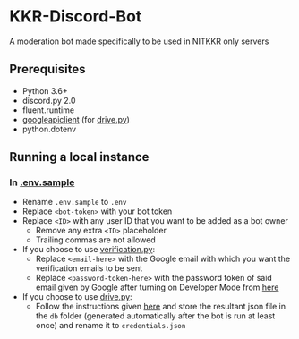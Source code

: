 # KKR-Discord-Bot
A moderation bot made specifically to be used in NITKKR only servers

## Prerequisites
- Python 3.6+
- discord.py 2.0
- fluent.runtime
- [googleapiclient](https://developers.google.com/docs/api/quickstart/python) (for [drive.py](https://github.com/GetPsyched/Project-Hyperlink/blob/main/cogs/drive.py))
- python.dotenv

## Running a local instance

### In [.env.sample](https://github.com/GetPsyched/Project-Hyperlink/blob/main/.env.sample)
- Rename `.env.sample` to `.env`
- Replace `<bot-token>` with your bot token
- Replace `<ID>` with any user ID that you want to be added as a bot owner
    - Remove any extra `<ID>` placeholder
    - Trailing commas are not allowed
- If you choose to use [verification.py](https://github.com/GetPsyched/Project-Hyperlink/blob/main/cogs/verification.py):
    - Replace `<email-here>` with the Google email with which you want the verification emails to be sent
    - Replace `<password-token-here>` with the password token of said email given by Google after turning on Developer Mode from [here](https://support.google.com/a/answer/10621196?hl=en)
- If you choose to use [drive.py](https://github.com/GetPsyched/Project-Hyperlink/blob/main/cogs/drive.py):
    - Follow the instructions given [here](https://developers.google.com/drive/api/v3/quickstart/python) and store the resultant json file in the `db` folder (generated automatically after the bot is run at least once) and rename it to `credentials.json`
